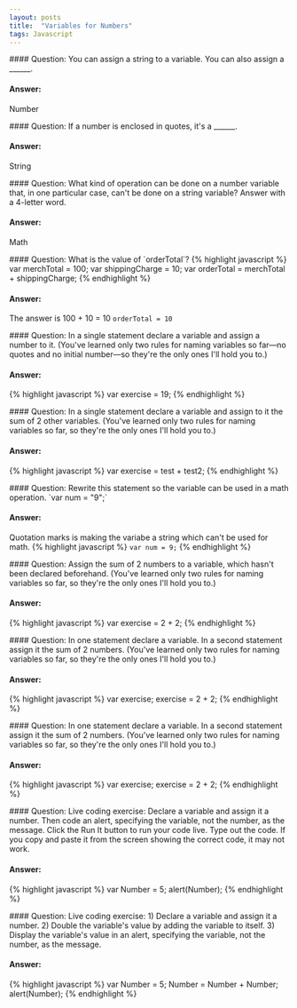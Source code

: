 ```yaml
---
layout: posts
title:  "Variables for Numbers"
tags: Javascript
---
```

<div class="q-and-a" markdown="block">
#### Question:
You can assign a string to a variable. You can also assign a ______.

#### Answer:
Number
</div>
<div class="q-and-a" markdown="block">
#### Question:
If a number is enclosed in quotes, it's a ______.

#### Answer:
String
</div>
<div class="q-and-a" markdown="block">
#### Question:
What kind of operation can be done on a number variable that, in one particular case, can't be done on a string variable? Answer with a 4-letter word.

#### Answer:
Math
</div>
<div class="q-and-a" markdown="block">
#### Question:
What is the value of `orderTotal`?
{% highlight javascript %}
	var merchTotal = 100;
	var shippingCharge = 10;
	var orderTotal = merchTotal + shippingCharge;
{% endhighlight %}

#### Answer:
The answer is 100 + 10 = 10
`orderTotal = 10`
</div>
<div class="q-and-a" markdown="block">
#### Question:
In a single statement declare a variable and assign a number to it. (You've learned only two rules for naming variables so far—no quotes and no initial number—so they're the only ones I'll hold you to.)

#### Answer:
{% highlight javascript %}
	var exercise = 19;
{% endhighlight %}
</div>
<div class="q-and-a" markdown="block">
#### Question:
In a single statement declare a variable and assign to it the sum of 2 other variables. (You've learned only two rules for naming variables so far, so they're the only ones I'll hold you to.)

#### Answer:
{% highlight javascript %}
	var exercise = test + test2;
{% endhighlight %}
</div>
<div class="q-and-a" markdown="block">
#### Question:
Rewrite this statement so the variable can be used in a math operation.
`var num = "9";`

#### Answer:
Quotation marks is making the variabe a string which can't be used for math.
{% highlight javascript %}
	`var num = 9;`
{% endhighlight %}
</div>
<div class="q-and-a" markdown="block">
#### Question:
Assign the sum of 2 numbers to a variable, which hasn't been declared beforehand. (You've learned only two rules for naming variables so far, so they're the only ones I'll hold you to.)

#### Answer:
{% highlight javascript %}
	var exercise = 2 + 2; 
{% endhighlight %}
</div>
<div class="q-and-a" markdown="block">
#### Question:
In one statement declare a variable. In a second statement assign it the sum of 2 numbers. (You've learned only two rules for naming variables so far, so they're the only ones I'll hold you to.)

#### Answer:
{% highlight javascript %}
	var exercise;
	exercise = 2 + 2;
{% endhighlight %}
</div>
<div class="q-and-a" markdown="block">
#### Question:
In one statement declare a variable. In a second statement assign it the sum of 2 numbers. (You've learned only two rules for naming variables so far, so they're the only ones I'll hold you to.)

#### Answer:
{% highlight javascript %}
	var exercise;
	exercise = 2 + 2;
{% endhighlight %}
</div>
<div class="q-and-a" markdown="block">
#### Question:
Live coding exercise: Declare a variable and assign it a number. Then code an alert, specifying the variable, not the number, as the message. Click the Run It button to run your code live. Type out the code. If you copy and paste it from the screen showing the correct code, it may not work.

#### Answer:
{% highlight javascript %}
	var Number = 5;
	alert(Number);
{% endhighlight %}
</div>
<div class="q-and-a" markdown="block">
#### Question:
Live coding exercise:
1) Declare a variable and assign it a number.
2) Double the variable's value by adding the variable to itself.
3) Display the variable's value in an alert, specifying the variable, not the number, as the message.

#### Answer:
{% highlight javascript %}
	var Number = 5;
	Number = Number + Number;
	alert(Number);
{% endhighlight %}
</div>
